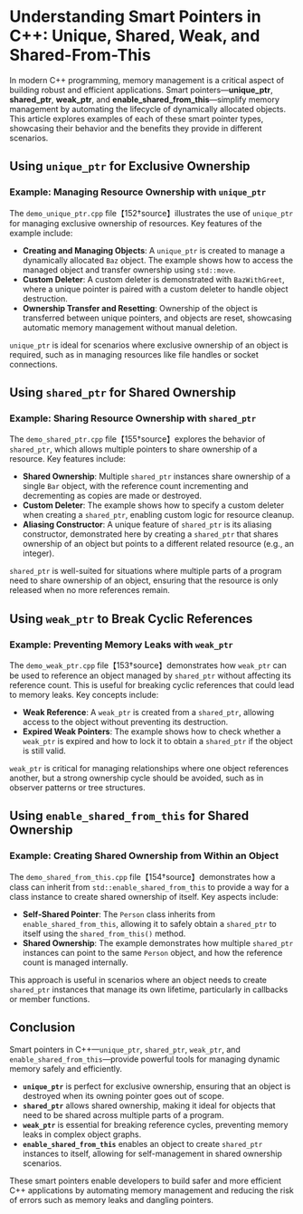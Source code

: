 # Understanding Smart Pointers in C++: Unique, Shared, Weak, and Shared-From-This

In modern C++ programming, memory management is a critical aspect of building robust and efficient applications. Smart pointers—**unique_ptr**, **shared_ptr**, **weak_ptr**, and **enable_shared_from_this**—simplify memory management by automating the lifecycle of dynamically allocated objects. This article explores examples of each of these smart pointer types, showcasing their behavior and the benefits they provide in different scenarios.

## Using `unique_ptr` for Exclusive Ownership

### Example: Managing Resource Ownership with `unique_ptr`

The `demo_unique_ptr.cpp` file【152†source】illustrates the use of `unique_ptr` for managing exclusive ownership of resources. Key features of the example include:

- **Creating and Managing Objects**: A `unique_ptr` is created to manage a dynamically allocated `Baz` object. The example shows how to access the managed object and transfer ownership using `std::move`.
- **Custom Deleter**: A custom deleter is demonstrated with `BazWithGreet`, where a unique pointer is paired with a custom deleter to handle object destruction.
- **Ownership Transfer and Resetting**: Ownership of the object is transferred between unique pointers, and objects are reset, showcasing automatic memory management without manual deletion.

`unique_ptr` is ideal for scenarios where exclusive ownership of an object is required, such as in managing resources like file handles or socket connections.

## Using `shared_ptr` for Shared Ownership

### Example: Sharing Resource Ownership with `shared_ptr`

The `demo_shared_ptr.cpp` file【155†source】explores the behavior of `shared_ptr`, which allows multiple pointers to share ownership of a resource. Key features include:

- **Shared Ownership**: Multiple `shared_ptr` instances share ownership of a single `Bar` object, with the reference count incrementing and decrementing as copies are made or destroyed.
- **Custom Deleter**: The example shows how to specify a custom deleter when creating a `shared_ptr`, enabling custom logic for resource cleanup.
- **Aliasing Constructor**: A unique feature of `shared_ptr` is its aliasing constructor, demonstrated here by creating a `shared_ptr` that shares ownership of an object but points to a different related resource (e.g., an integer).

`shared_ptr` is well-suited for situations where multiple parts of a program need to share ownership of an object, ensuring that the resource is only released when no more references remain.

## Using `weak_ptr` to Break Cyclic References

### Example: Preventing Memory Leaks with `weak_ptr`

The `demo_weak_ptr.cpp` file【153†source】demonstrates how `weak_ptr` can be used to reference an object managed by `shared_ptr` without affecting its reference count. This is useful for breaking cyclic references that could lead to memory leaks. Key concepts include:

- **Weak Reference**: A `weak_ptr` is created from a `shared_ptr`, allowing access to the object without preventing its destruction.
- **Expired Weak Pointers**: The example shows how to check whether a `weak_ptr` is expired and how to lock it to obtain a `shared_ptr` if the object is still valid.

`weak_ptr` is critical for managing relationships where one object references another, but a strong ownership cycle should be avoided, such as in observer patterns or tree structures.

## Using `enable_shared_from_this` for Shared Ownership

### Example: Creating Shared Ownership from Within an Object

The `demo_shared_from_this.cpp` file【154†source】demonstrates how a class can inherit from `std::enable_shared_from_this` to provide a way for a class instance to create shared ownership of itself. Key aspects include:

- **Self-Shared Pointer**: The `Person` class inherits from `enable_shared_from_this`, allowing it to safely obtain a `shared_ptr` to itself using the `shared_from_this()` method.
- **Shared Ownership**: The example demonstrates how multiple `shared_ptr` instances can point to the same `Person` object, and how the reference count is managed internally.

This approach is useful in scenarios where an object needs to create `shared_ptr` instances that manage its own lifetime, particularly in callbacks or member functions.

## Conclusion

Smart pointers in C++—`unique_ptr`, `shared_ptr`, `weak_ptr`, and `enable_shared_from_this`—provide powerful tools for managing dynamic memory safely and efficiently. 

- **`unique_ptr`** is perfect for exclusive ownership, ensuring that an object is destroyed when its owning pointer goes out of scope.
- **`shared_ptr`** allows shared ownership, making it ideal for objects that need to be shared across multiple parts of a program.
- **`weak_ptr`** is essential for breaking reference cycles, preventing memory leaks in complex object graphs.
- **`enable_shared_from_this`** enables an object to create `shared_ptr` instances to itself, allowing for self-management in shared ownership scenarios.

These smart pointers enable developers to build safer and more efficient C++ applications by automating memory management and reducing the risk of errors such as memory leaks and dangling pointers.

